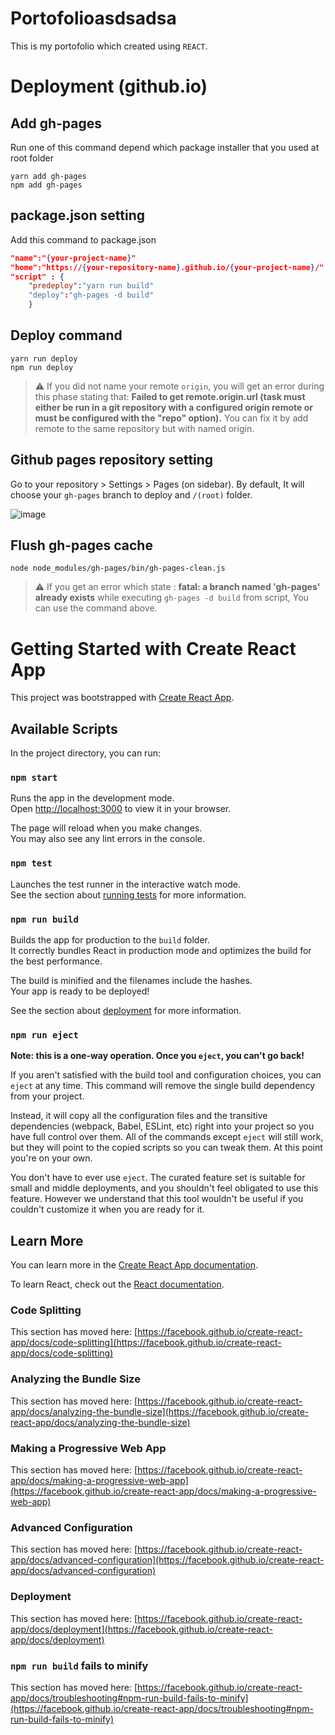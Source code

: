 # Portofolioasdsadsa

This is my portofolio which created using `REACT`.

# Deployment (github.io)

## Add gh-pages

Run one of this command depend which package installer that you used at root folder

```
yarn add gh-pages
npm add gh-pages
```

## package.json setting

Add this command to package.json

```json    
"name":"{your-project-name}"
"home":"https://{your-repository-name}.github.io/{your-project-name}/"
"script" : {
    "predeploy":"yarn run build"
    "deploy":"gh-pages -d build"
    }
```

## Deploy command

```
yarn run deploy
npm run deploy
```

> :warning: If you did not name your remote `origin`, you will get an error during this phase stating that: **Failed to get remote.origin.url (task must either be run in a git repository with a configured origin remote or must be configured with the "repo" option).** You can fix it by add remote to the same repository but with named origin.

## Github pages repository setting

Go to your repository > Settings > Pages (on sidebar). By default, It will choose your `gh-pages` branch to deploy and `/(root)` folder.

![image](asset/github_site_live.png)

## Flush gh-pages cache

```
node node_modules/gh-pages/bin/gh-pages-clean.js
```

> :warning: If you get an error which state : **fatal: a branch named 'gh-pages' already exists** while executing `gh-pages -d build` from script, You can use the command above.

# Getting Started with Create React App

This project was bootstrapped with [Create React App](https://github.com/facebook/create-react-app).

## Available Scripts

In the project directory, you can run:

### `npm start`

Runs the app in the development mode.\
Open [http://localhost:3000](http://localhost:3000) to view it in your browser.

The page will reload when you make changes.\
You may also see any lint errors in the console.

### `npm test`

Launches the test runner in the interactive watch mode.\
See the section about [running tests](https://facebook.github.io/create-react-app/docs/running-tests) for more information.

### `npm run build`

Builds the app for production to the `build` folder.\
It correctly bundles React in production mode and optimizes the build for the best performance.

The build is minified and the filenames include the hashes.\
Your app is ready to be deployed!

See the section about [deployment](https://facebook.github.io/create-react-app/docs/deployment) for more information.

### `npm run eject`

**Note: this is a one-way operation. Once you `eject`, you can't go back!**

If you aren't satisfied with the build tool and configuration choices, you can `eject` at any time. This command will remove the single build dependency from your project.

Instead, it will copy all the configuration files and the transitive dependencies (webpack, Babel, ESLint, etc) right into your project so you have full control over them. All of the commands except `eject` will still work, but they will point to the copied scripts so you can tweak them. At this point you're on your own.

You don't have to ever use `eject`. The curated feature set is suitable for small and middle deployments, and you shouldn't feel obligated to use this feature. However we understand that this tool wouldn't be useful if you couldn't customize it when you are ready for it.

## Learn More

You can learn more in the [Create React App documentation](https://facebook.github.io/create-react-app/docs/getting-started).

To learn React, check out the [React documentation](https://reactjs.org/).

### Code Splitting

This section has moved here: [https://facebook.github.io/create-react-app/docs/code-splitting](https://facebook.github.io/create-react-app/docs/code-splitting)

### Analyzing the Bundle Size

This section has moved here: [https://facebook.github.io/create-react-app/docs/analyzing-the-bundle-size](https://facebook.github.io/create-react-app/docs/analyzing-the-bundle-size)

### Making a Progressive Web App

This section has moved here: [https://facebook.github.io/create-react-app/docs/making-a-progressive-web-app](https://facebook.github.io/create-react-app/docs/making-a-progressive-web-app)

### Advanced Configuration

This section has moved here: [https://facebook.github.io/create-react-app/docs/advanced-configuration](https://facebook.github.io/create-react-app/docs/advanced-configuration)

### Deployment

This section has moved here: [https://facebook.github.io/create-react-app/docs/deployment](https://facebook.github.io/create-react-app/docs/deployment)

### `npm run build` fails to minify

This section has moved here: [https://facebook.github.io/create-react-app/docs/troubleshooting#npm-run-build-fails-to-minify](https://facebook.github.io/create-react-app/docs/troubleshooting#npm-run-build-fails-to-minify)
